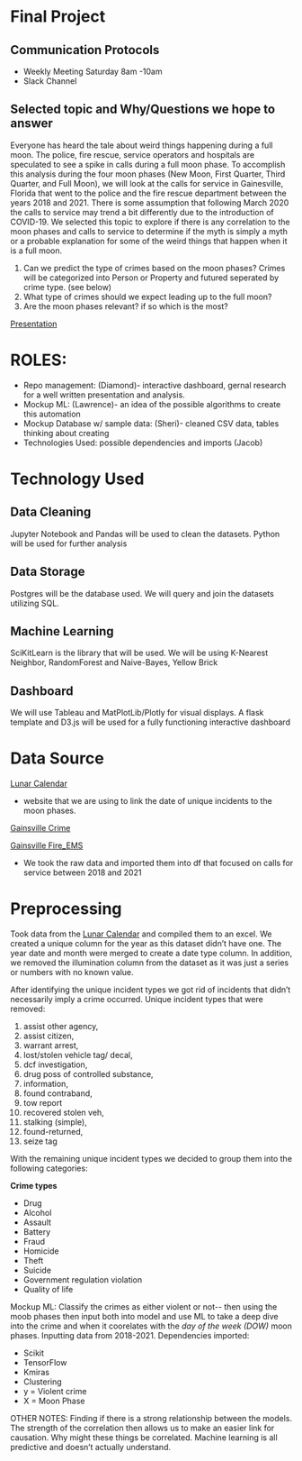 # Final Project

## Communication Protocols
- Weekly Meeting Saturday 8am -10am 
- Slack Channel 

## Selected topic and Why/Questions we hope to answer

Everyone has heard the tale about weird things happening during a full moon. The police, fire rescue, service operators and hospitals are speculated to see a spike in calls during a full moon phase. To accomplish this analysis during the four moon phases (New Moon, First Quarter, Third Quarter, and Full Moon), we will look at the calls for service in Gainesville, Florida that went to the police and the fire rescue department between the years 2018 and 2021. There is some assumption that following March 2020 the calls to service may trend a bit differently due to the introduction of COVID-19. We selected this topic to explore if there is any correlation to the moon phases and calls to service to determine if the myth is simply a myth or a probable explanation for some of the weird things that happen when it is a full moon.

1.  Can we predict the type of crimes based on the moon phases? Crimes will be categorized into Person or Property and futured seperated by crime type. (see below)
2.	What type of crimes should we expect leading up to the full moon? 
3.	Are the moon phases relevant? if so which is the most?

[Presentation](https://docs.google.com/presentation/d/11eIVAccX1Z8nAHaC2epMZFV1IC3TIXff1RNx4FilYmQ/edit?usp=sharing)

# ROLES: 
-	Repo management: (Diamond)- interactive dashboard, gernal research for a well written presentation and analysis. 
-	Mockup ML: (Lawrence)- an idea of the possible algorithms to create this automation
-	Mockup Database w/ sample data: (Sheri)- cleaned CSV data, tables thinking about creating
- Technologies Used:  possible dependencies and imports (Jacob)

# Technology Used
## Data Cleaning
Jupyter Notebook and Pandas will be used to clean the datasets.  Python will be used for further analysis 

## Data Storage
Postgres will be the database used.  We will query and join the datasets utilizing SQL.  

## Machine Learning
SciKitLearn is the library that will be used.  We will be using K-Nearest Neighbor, RandomForest and Naive-Bayes, Yellow Brick
## Dashboard
We will use Tableau and MatPlotLib/Plotly for visual displays.  A flask template and D3.js will be used for a fully functioning interactive dashboard

# Data Source
[Lunar Calendar](timeanddate.com)
- website that we are using to link the date of unique incidents to the moon phases.

[Gainsville Crime](Gainesville_Crime.zip)

[Gainsville Fire_EMS](Gainesville_Fire_EMS.zip)
-  We took the raw data and imported them into df that focused on calls for service between 2018 and 2021

# Preprocessing
Took data from the [Lunar Calendar](timeanddate.com) and compiled them to an excel. We created a unique column for the year as this dataset didn’t have one. The year date and month were merged to create a date type column.  In addition, we removed the illumination column from the dataset as it was just a series or numbers with no known value.

After identifying the unique incident types we  got rid of incidents that didn’t necessarily imply a crime occurred. 
Unique incident types that were removed: 
1. assist other agency, 
2. assist citizen,
3. warrant arrest,
4. lost/stolen vehicle tag/ decal,
5. dcf investigation,
6.  drug poss of controlled substance, 
7.  information,
8. found contraband, 
9.  tow report 
10.  recovered stolen veh, 
11. stalking (simple),
12. found-returned,
13. seize tag

With the remaining unique incident types we decided to group them into the following categories: 

**Crime types** 
- Drug 
- Alcohol
- Assault
- Battery
- Fraud
- Homicide
- Theft
- Suicide
- Government regulation violation
- Quality of life



Mockup ML: Classify the crimes as either violent or not-- then using the moob phases then input both into model and use ML to take a deep dive into the crime and when it coorelates with the _day of the week (DOW)_ moon phases. Inputting data from 2018-2021. Dependencies imported: 
  - Scikit 
  - TensorFlow
  - Kmiras
  - Clustering
  - y = Violent crime
  - X = Moon Phase 

OTHER NOTES: 
Finding if there is a strong relationship between the models.  The strength of the correlation then allows us to make an easier link for causation. Why might these things be correlated.  Machine learning is all predictive and doesn’t actually understand. 




